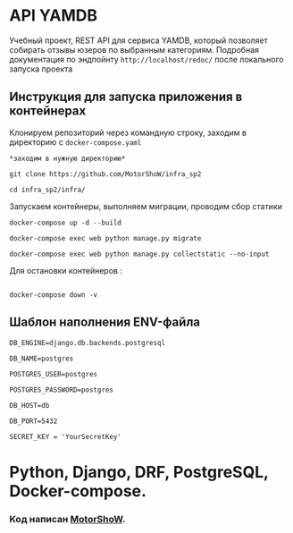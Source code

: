 # API YAMDB
Учебный проект, REST API для сервиса YAMDB,
который позволяет собирать отзывы юзеров по выбранным категориям.
Подробная документация по эндпойнту `http://localhost/redoc/` после локального запуска проекта

## Инструкция для запуска приложения в контейнерах
Клонируем репозиторий через командную строку, заходим в директорию с `docker-compose.yaml`
```
*заходим в нужную директорию*

git clone https://github.com/MotorShoW/infra_sp2

cd infra_sp2/infra/
```
Запускаем контейнеры, выполняем миграции, проводим сбор статики
```
docker-compose up -d --build

docker-compose exec web python manage.py migrate

docker-compose exec web python manage.py collectstatic --no-input

```
Для остановки контейнеров :
```

docker-compose down -v

```
## Шаблон наполнения ENV-файла
```
DB_ENGINE=django.db.backends.postgresql

DB_NAME=postgres

POSTGRES_USER=postgres

POSTGRES_PASSWORD=postgres

DB_HOST=db

DB_PORT=5432

SECRET_KEY = 'YourSecretKey'

```
# Python, Django, DRF, PostgreSQL, Docker-compose.

### Код написан [MotorShoW](https://github.com/MotorShoW).